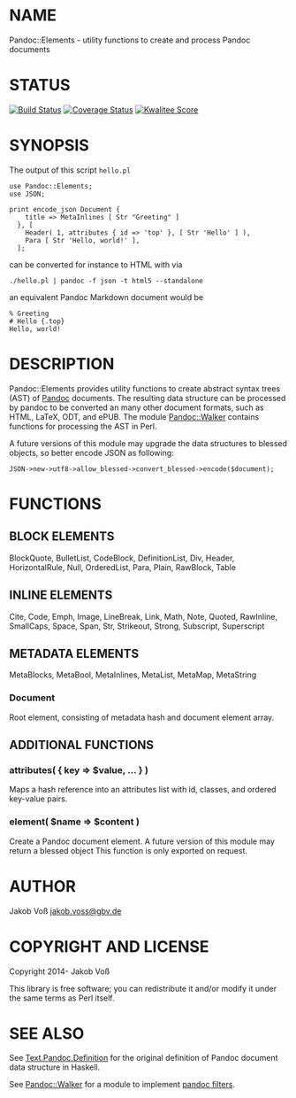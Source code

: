 # NAME

Pandoc::Elements - utility functions to create and process Pandoc documents

# STATUS

[![Build Status](https://travis-ci.org/nichtich/Pandoc-Elements.png)](https://travis-ci.org/nichtich/Pandoc-Elements)
[![Coverage Status](https://coveralls.io/repos/nichtich/Pandoc-Elements/badge.png)](https://coveralls.io/r/nichtich/Pandoc-Elements)
[![Kwalitee Score](http://cpants.cpanauthors.org/dist/Pandoc-Elements.png)](http://cpants.cpanauthors.org/dist/Pandoc-Elements)

# SYNOPSIS

The output of this script `hello.pl`

    use Pandoc::Elements;
    use JSON;

    print encode_json Document { 
        title => MetaInlines [ Str "Greeting" ] 
      }, [
        Header( 1, attributes { id => 'top' }, [ Str 'Hello' ] ),
        Para [ Str 'Hello, world!' ],
      ];

can be converted for instance to HTML with via

    ./hello.pl | pandoc -f json -t html5 --standalone

an equivalent Pandoc Markdown document would be

    % Greeting
    # Hello {.top}
    Hello, world!

# DESCRIPTION

Pandoc::Elements provides utility functions to create abstract syntax trees
(AST) of [Pandoc](http://johnmacfarlane.net/pandoc/) documents. The resulting
data structure can be processed by pandoc to be converted an many other
document formats, such as HTML, LaTeX, ODT, and ePUB. The module
[Pandoc::Walker](https://metacpan.org/pod/Pandoc::Walker) contains functions for processing the AST in Perl.

A future versions of this module may upgrade the data structures to blessed
objects, so better encode JSON as following:

    JSON->new->utf8->allow_blessed->convert_blessed->encode($document);

# FUNCTIONS

## BLOCK ELEMENTS

BlockQuote, BulletList, CodeBlock, DefinitionList, Div, Header, HorizontalRule,
Null, OrderedList, Para, Plain, RawBlock, Table

## INLINE ELEMENTS

Cite, Code, Emph, Image, LineBreak, Link, Math, Note, Quoted, RawInline,
SmallCaps, Space, Span, Str, Strikeout, Strong, Subscript, Superscript

## METADATA ELEMENTS

MetaBlocks, MetaBool, MetaInlines, MetaList, MetaMap, MetaString

### Document

Root element, consisting of metadata hash and document element array.

## ADDITIONAL FUNCTIONS

### attributes( { key => $value, ... } )

Maps a hash reference into an attributes list with id, classes, and ordered
key-value pairs.

### element( $name => $content )

Create a Pandoc document element. A future version of this module may return a
blessed object This function is only exported on request.

# AUTHOR

Jakob Voß <jakob.voss@gbv.de>

# COPYRIGHT AND LICENSE

Copyright 2014- Jakob Voß

This library is free software; you can redistribute it and/or modify
it under the same terms as Perl itself.

# SEE ALSO

See [Text.Pandoc.Definition](https://hackage.haskell.org/package/pandoc-types/docs/Text-Pandoc-Definition.html)
for the original definition of Pandoc document data structure in Haskell.

See [Pandoc::Walker](https://metacpan.org/pod/Pandoc::Walker) for a module to implement [pandoc
filters](http://johnmacfarlane.net/pandoc/scripting.html).
